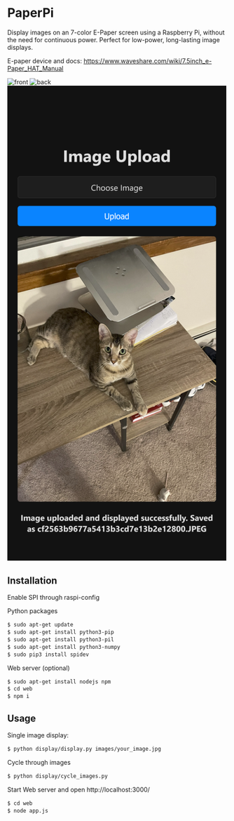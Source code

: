 # PaperPi

Display images on an 7-color E-Paper screen using a Raspberry Pi, without the need for continuous power. Perfect for low-power, long-lasting image displays.

E-paper device and docs: https://www.waveshare.com/wiki/7.5inch_e-Paper_HAT_Manual

<img src="./demo/front.jpg" alt="front" width="500"/>
<img src="./demo/back.jpg" alt="back" width="500"/>
<img src="./demo/web.png" alt="web" width="500"/>

## Installation

Enable SPI through raspi-config

Python packages

```bash
$ sudo apt-get update
$ sudo apt-get install python3-pip
$ sudo apt-get install python3-pil
$ sudo apt-get install python3-numpy
$ sudo pip3 install spidev
```

Web server (optional)

```bash
$ sudo apt-get install nodejs npm
$ cd web
$ npm i
```

## Usage

Single image display:

```bash
$ python display/display.py images/your_image.jpg
```

Cycle through images

```bash
$ python display/cycle_images.py
```

Start Web server and open http://localhost:3000/

```bash
$ cd web
$ node app.js
```
